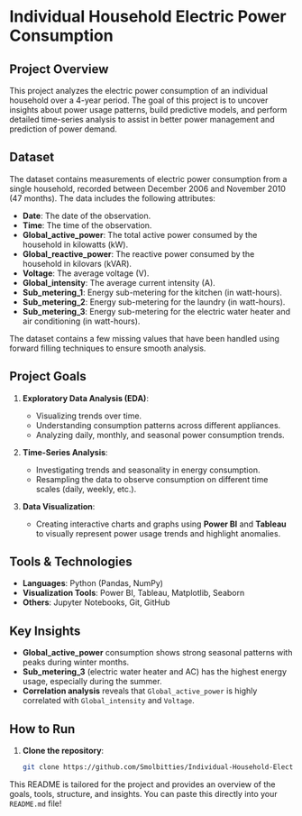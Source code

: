 # Individual Household Electric Power Consumption

## Project Overview
This project analyzes the electric power consumption of an individual household over a 4-year period. The goal of this project is to uncover insights about power usage patterns, build predictive models, and perform detailed time-series analysis to assist in better power management and prediction of power demand.

## Dataset
The dataset contains measurements of electric power consumption from a single household, recorded between December 2006 and November 2010 (47 months). The data includes the following attributes:

- **Date**: The date of the observation.
- **Time**: The time of the observation.
- **Global_active_power**: The total active power consumed by the household in kilowatts (kW).
- **Global_reactive_power**: The reactive power consumed by the household in kilovars (kVAR).
- **Voltage**: The average voltage (V).
- **Global_intensity**: The average current intensity (A).
- **Sub_metering_1**: Energy sub-metering for the kitchen (in watt-hours).
- **Sub_metering_2**: Energy sub-metering for the laundry (in watt-hours).
- **Sub_metering_3**: Energy sub-metering for the electric water heater and air conditioning (in watt-hours).

The dataset contains a few missing values that have been handled using forward filling techniques to ensure smooth analysis.

## Project Goals
1. **Exploratory Data Analysis (EDA)**:
   - Visualizing trends over time.
   - Understanding consumption patterns across different appliances.
   - Analyzing daily, monthly, and seasonal power consumption trends.
   
2. **Time-Series Analysis**:
   - Investigating trends and seasonality in energy consumption.
   - Resampling the data to observe consumption on different time scales (daily, weekly, etc.).

3. **Data Visualization**:
   - Creating interactive charts and graphs using **Power BI** and **Tableau** to visually represent power usage trends and highlight anomalies.


## Tools & Technologies
- **Languages**: Python (Pandas, NumPy)
- **Visualization Tools**: Power BI, Tableau, Matplotlib, Seaborn
- **Others**: Jupyter Notebooks, Git, GitHub

## Key Insights
- **Global_active_power** consumption shows strong seasonal patterns with peaks during winter months.
- **Sub_metering_3** (electric water heater and AC) has the highest energy usage, especially during the summer.
- **Correlation analysis** reveals that `Global_active_power` is highly correlated with `Global_intensity` and `Voltage`.

## How to Run
1. **Clone the repository**:
   ```bash
   git clone https://github.com/Smolbitties/Individual-Household-Electric-Power-Consumption.git

This README is tailored for the project and provides an overview of the goals, tools, structure, and insights. You can paste this directly into your `README.md` file!

